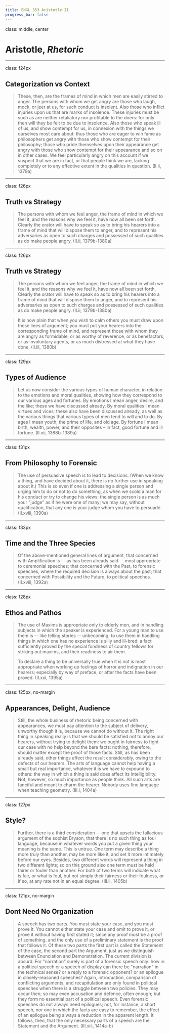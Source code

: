 ```yaml
---
title: ENGL 353 Aristotle II
progress_bar: false
---
```

class: middle, center

# Aristotle, *Rhetoric*
---
class: f24px
## Categorization vs Context

> These, then, are the frames of mind in which men are easily stirred to anger. The persons with whom we get angry are those who laugh, mock, or jeer at us, for such conduct is insolent. Also those who inflict injuries upon us that are marks of insolence. These injuries must be such as are neither retaliatory nor profitable to the doers: for only then will they be felt to be due to insolence. Also those who speak ill of us, and show contempt for us, in connexion with the things we ourselves most care about: thus those who are eager to win fame as philosophers get angry with those who show contempt for their philosophy; those who pride themselves upon their appearance get angry with those who show contempt for their appearance and so on in other cases. We feel particularly angry on this account if we suspect that we are in fact, or that people think we are, lacking completely or to any effective extent in the qualities in question. (II.ii, 1379a)
---
class: f26px
## Truth vs Strategy

> The persons with whom we feel anger, the frame of mind in which we feel it, and the reasons why we feel it, have now all been set forth. Clearly the orator will have to speak so as to bring his hearers into a frame of mind that will dispose them to anger, and to represent his adversaries as open to such charges and possessed of such qualities as do make people angry. (II.ii, 1379b-1380a)
---
class: f26px
## Truth vs Strategy

> The persons with whom we feel anger, the frame of mind in which we feel it, and the reasons why we feel it, have now all been set forth. Clearly the orator will have to speak so as to bring his hearers into a frame of mind that will dispose them to anger, and to represent his adversaries as open to such charges and possessed of such qualities as do make people angry. (II.ii, 1379b-1380a)

> It is now plain that when you wish to calm others you must draw upon these lines of argument; you must put your hearers into the corresponding frame of mind, and represent those with whom they are angry as formidable, or as worthy of reverence, or as benefactors, or as involuntary agents, or as much distressed at what they have done. (II.iii, 1380b)
---
class: f29px
## Types of Audience

> Let us now consider the various types of human character, in relation to the emotions and moral qualities, showing how they correspond to our various ages and fortunes. By emotions I mean anger, desire, and the like; these we have discussed already. By moral qualities I mean virtues and vices; these also have been discussed already, as well as the various things that various types of men tend to will and to do. By ages I mean youth, the prime of life, and old age. By fortune I mean birth, wealth, power, and their opposites – in fact, good fortune and ill fortune. (II.xii, 1388b-1389a)
---
class: f31px
## From Philosophy to Forensic

> The use of persuasive speech is to lead to decisions. (When we know a thing, and have decided about it, there is no further use in speaking about it.) This is so even if one is addressing a single person and urging him to do or not to do something, as when we scold a man for his conduct or try to change his views: the single person is as much your "judge" as if he were one of many; we may say, without qualification, that any one is your judge whom you have to persuade. (II.xviii, 1390a)
---
class: f33px
## Time and the Three Species

> Of the above-mentioned general lines of argument, that concerned with Amplification is -- as has been already said -- most appropriate to ceremonial speeches; that concerned with the Past, to forensic speeches, where the required decision is always about the past; that concerned with Possibility and the Future, to political speeches. (II.xviii, 1392a)
---
class: f28px
## Ethos and Pathos

>  The use of Maxims is appropriate only to elderly men, and in handling subjects in which the speaker is experienced. For a young man to use them is -- like telling stories -- unbecoming; to use them in handling things in which one has no experience is silly and ill-bred: a fact sufficiently proved by the special fondness of country fellows for striking out maxims, and their readiness to air them.
>
> To declare a thing to be universally true when it is not is most appropriate when working up feelings of horror and indignation in our hearers; especially by way of preface, or after the facts have been proved. (II.xxi, 1395a)
---
class: f25px, no-margin
## Appearances, Delight, Audience

> Still, the whole business of rhetoric being concerned with appearances, we must pay attention to the subject of delivery, unworthy though it is, because we cannot do without it. The right thing in speaking really is that we should be satisfied not to annoy our hearers, without trying to delight them: we ought in fairness to fight our case with no help beyond the bare facts: nothing, therefore, should matter except the proof of those facts. Still, as has been already said, other things affect the result considerably, owing to the defects of our hearers. The arts of language cannot help having a small but real importance, whatever it is we have to expound to others: the way in which a thing is said does affect its intelligibility. Not, however, so much importance as people think. All such arts are fanciful and meant to charm the hearer. Nobody uses fine language when teaching geometry. (III.i, 1404a)
---
class: f27px
## Style?

>  Further, there is a third consideration -- one that upsets the fallacious argument of the sophist Bryson, that there is no such thing as foul language, because in whatever words you put a given thing your meaning is the same. This is untrue. One term may describe a thing more truly than another, may be more like it, and set it more intimately before our eyes. Besides, two different words will represent a thing in two different lights; so on this ground also one term must be held fairer or fouler than another. For both of two terms will indicate what is fair, or what is foul, but not simply their fairness or their foulness, or if so, at any rate not in an equal degree. (III.ii, 1405b)
---
class: f21px, no-margin
## Dont Need No Organization

> A speech has two parts. You must state your case, and you must prove it. You cannot either state your case and omit to prove it, or prove it without having first stated it; since any proof must be a proof of something, and the only use of a preliminary statement is the proof that follows it. Of these two parts the first part is called the Statement of the case, the second part the Argument, just as we distinguish between Enunciation and Demonstration. The current division is absurd. For "narration" surely is part of a forensic speech only: how in a political speech or a speech of display can there be "narration" in the technical sense? or a reply to a forensic opponent? or an epilogue in closely-reasoned speeches? Again, introduction, comparison of conflicting arguments, and recapitulation are only found in political speeches when there is a struggle between two policies. They may occur then; so may even accusation and defence, often enough; but they form no essential part of a political speech. Even forensic speeches do not always need epilogues; not, for instance, a short speech, nor one in which the facts are easy to remember, the effect of an epilogue being always a reduction in the apparent length. It follows, then, that the only necessary parts of a speech are the Statement and the Argument. (III.xiii, 1414a-b)

